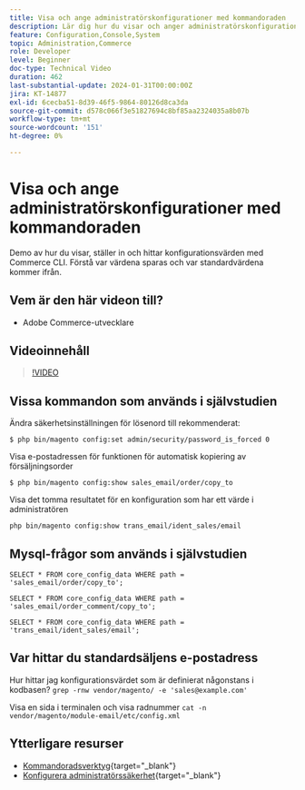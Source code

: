 ```yaml
---
title: Visa och ange administratörskonfigurationer med kommandoraden
description: Lär dig hur du visar och anger administratörskonfigurationer med kommandoraden.
feature: Configuration,Console,System
topic: Administration,Commerce
role: Developer
level: Beginner
doc-type: Technical Video
duration: 462
last-substantial-update: 2024-01-31T00:00:00Z
jira: KT-14877
exl-id: 6cecba51-8d39-46f5-9864-80126d8ca3da
source-git-commit: d578c066f3e51827694c8bf85aa2324035a8b07b
workflow-type: tm+mt
source-wordcount: '151'
ht-degree: 0%

---
```


# Visa och ange administratörskonfigurationer med kommandoraden

Demo av hur du visar, ställer in och hittar konfigurationsvärden med Commerce CLI. Förstå var värdena sparas och var standardvärdena kommer ifrån.

## Vem är den här videon till?

- Adobe Commerce-utvecklare

## Videoinnehåll

>[!VIDEO](https://video.tv.adobe.com/v/3439974?&learn=on&captions=swe)

## Vissa kommandon som används i självstudien

Ändra säkerhetsinställningen för lösenord till rekommenderat:

`$ php bin/magento config:set admin/security/password_is_forced 0`

Visa e-postadressen för funktionen för automatisk kopiering av försäljningsorder

`$ php bin/magento config:show sales_email/order/copy_to`

Visa det tomma resultatet för en konfiguration som har ett värde i administratören

`php bin/magento config:show trans_email/ident_sales/email`

## Mysql-frågor som används i självstudien

```
SELECT * FROM core_config_data WHERE path = 'sales_email/order/copy_to';

SELECT * FROM core_config_data WHERE path = 'sales_email/order_comment/copy_to';

SELECT * FROM core_config_data WHERE path = 'trans_email/ident_sales/email';
```

## Var hittar du standardsäljens e-postadress

Hur hittar jag konfigurationsvärdet som är definierat någonstans i kodbasen?
`grep -rnw vendor/magento/ -e 'sales@example.com'`

Visa en sida i terminalen och visa radnummer `cat -n vendor/magento/module-email/etc/config.xml`

## Ytterligare resurser

- [Kommandoradsverktyg](https://experienceleague.adobe.com/docs/commerce-operations/configuration-guide/cli/config-cli.html?lang=sv-SE){target="_blank"}
- [Konfigurera administratörssäkerhet](https://experienceleague.adobe.com/docs/commerce-admin/systems/security/security-admin.html?lang=sv-SE){target="_blank"}
